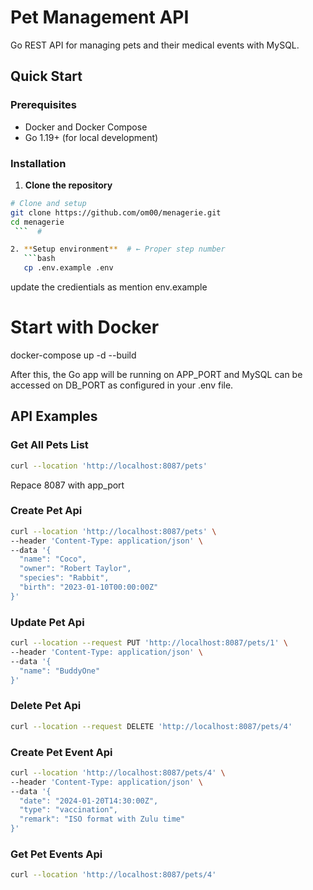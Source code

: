 # Pet Management API

Go REST API for managing pets and their medical events with MySQL.

## Quick Start


### Prerequisites
- Docker and Docker Compose
- Go 1.19+ (for local development)

### Installation

1. **Clone the repository**
```bash
# Clone and setup
git clone https://github.com/om00/menagerie.git
cd menagerie
 ```  #

2. **Setup environment**  # ← Proper step number
   ```bash
   cp .env.example .env
   ```
 update the credientials as mention env.example

# Start with Docker
docker-compose up -d --build

After this, the Go app will be running on APP_PORT and MySQL can be accessed on DB_PORT as configured in your .env file.

## API Examples


### Get All Pets List
```bash
curl --location 'http://localhost:8087/pets'
```  
Repace 8087 with app_port

### Create Pet Api
```bash
curl --location 'http://localhost:8087/pets' \
--header 'Content-Type: application/json' \
--data '{
  "name": "Coco",
  "owner": "Robert Taylor",
  "species": "Rabbit",
  "birth": "2023-01-10T00:00:00Z"
}'
```
### Update Pet Api
```bash
curl --location --request PUT 'http://localhost:8087/pets/1' \
--header 'Content-Type: application/json' \
--data '{
  "name": "BuddyOne"
}'
```

### Delete Pet Api
```bash
curl --location --request DELETE 'http://localhost:8087/pets/4'
```

### Create Pet Event Api
```bash
curl --location 'http://localhost:8087/pets/4' \
--header 'Content-Type: application/json' \
--data '{
  "date": "2024-01-20T14:30:00Z",
  "type": "vaccination",
  "remark": "ISO format with Zulu time"
}'
```
### Get Pet Events Api
```bash
curl --location 'http://localhost:8087/pets/4'
```